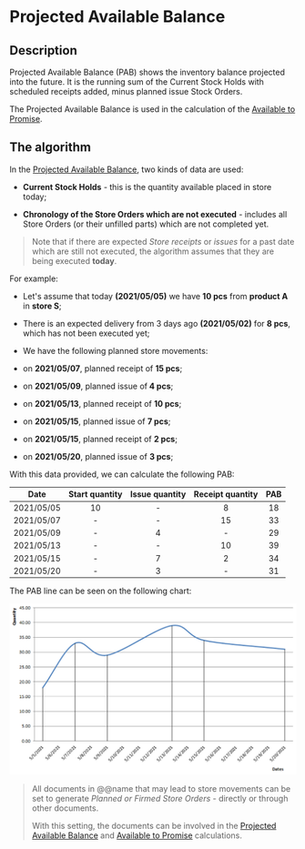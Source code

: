 # Projected Available Balance

## Description

Projected Available Balance (PAB) shows the inventory balance projected into the future. It is the running sum of the Current Stock Holds with scheduled receipts added, minus planned issue Stock Orders.

The Projected Available Balance is used in the calculation of the [Available to Promise](available-to-promise/index.md).

## The algorithm

In the [Projected Available Balance](https://github.com/ErpNetDocs/tech/blob/master/modules/logistics/logistics-common-module-concepts/projected-available-balance.md), two kinds of data are used:

- <b>Current Stock Holds</b> - this is the quantity available placed in store today;

- <b>Chronology of the Store Orders which are not executed</b> - includes all Store Orders (or their unfilled parts) which are not completed yet.
  
> Note that if there are expected <i>Store receipts</i> or <i>issues</i> for a past date which are still not executed, the algorithm assumes that they are being executed <b>today</b>.
  
For example:
  
- Let's assume that today <b>(2021/05/05)</b> we have <b>10 pcs</b> from <b>product A</b> in <b>store S</b>;
  
- There is an expected delivery from 3 days ago <b>(2021/05/02)</b> for <b>8 pcs</b>, which has not been executed yet;
  
- We have the following planned store movements:
  
- on <b>2021/05/07</b>, planned receipt of <b>15 pcs</b>;
  
- on <b>2021/05/09</b>, planned issue of<b> 4 pcs</b>;
  
- on <b>2021/05/13</b>, planned receipt of <b>10 pcs</b>;
  
- on <b>2021/05/15</b>, planned issue of <b>7 pcs</b>;
  
- on <b>2021/05/15</b>, planned receipt of <b>2 pcs</b>;
  
- on <b>2021/05/20</b>, planned issue of <b>3 pcs</b>;
  
With this data provided, we can calculate the following PAB:
 
|Date|Start quantity|Issue quantity|Receipt quantity|PAB
|:-:|:-:|:-:|:-:|:-:
|2021/05/05|10|-|8|18                  
|2021/05/07|-|-|15|33
|2021/05/09|-|4|-|29
|2021/05/13|-|-|10|39
|2021/05/15|-|7|2|34
|2021/05/20|-|3|-|31
 
The PAB line can be seen on the following chart:

![Picture](pictures/Picture_1.png)
 
> All documents in @@name that may lead to store movements can be set to generate <i>Planned or Firmed Store Orders</i> - directly or through other documents. 
> 
> With this setting, the documents can be involved in the [Projected Available Balance](https://github.com/ErpNetDocs/tech/blob/master/modules/logistics/logistics-common-module-concepts/projected-available-balance.md) and [Available to Promise](available-to-promise/index.md) calculations.
